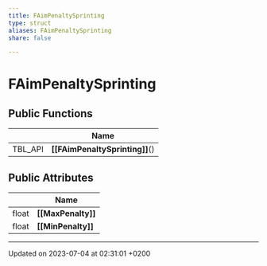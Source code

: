 ```yaml
---
title: FAimPenaltySprinting
type: struct
aliases: FAimPenaltySprinting
share: false

---
```


# FAimPenaltySprinting





## Public Functions

|                | Name           |
| -------------- | -------------- |
| TBL_API | **[[FAimPenaltySprinting]]**() |

## Public Attributes

|                | Name           |
| -------------- | -------------- |
| float | **[[MaxPenalty]]**  |
| float | **[[MinPenalty]]**  |

-------------------------------

Updated on 2023-07-04 at 02:31:01 +0200